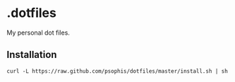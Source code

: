 # .dotfiles

My personal dot files.

## Installation

    curl -L https://raw.github.com/psophis/dotfiles/master/install.sh | sh

